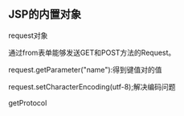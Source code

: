 ## JSP的内置对象

request对象

通过from表单能够发送GET和POST方法的Request。

request.getParameter("name"):得到键值对的值

request.setCharacterEncoding(utf-8);解决编码问题

getProtocol
